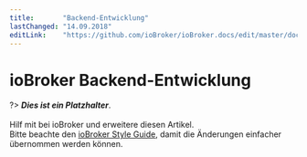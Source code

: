 ```yaml
---
title:       "Backend-Entwicklung"
lastChanged: "14.09.2018"
editLink:    "https://github.com/ioBroker/ioBroker.docs/edit/master/docs/dev/controller.md"
---
```


# ioBroker Backend-Entwicklung

?> ***Dies ist ein Platzhalter***.
   <br><br>
   Hilf mit bei ioBroker und erweitere diesen Artikel.  
   Bitte beachte den [ioBroker Style Guide](community/styleguidedoc), 
   damit die Änderungen einfacher übernommen werden können.
